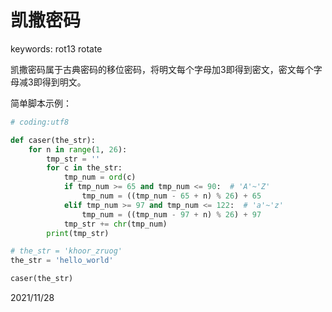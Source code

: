# 凯撒密码

keywords: rot13 rotate  

凯撒密码属于古典密码的移位密码，将明文每个字母加3即得到密文，密文每个字母减3即得到明文。  

简单脚本示例：  
```python
# coding:utf8

def caser(the_str):
    for n in range(1, 26):
        tmp_str = ''
        for c in the_str:
            tmp_num = ord(c)
            if tmp_num >= 65 and tmp_num <= 90:  # 'A'~'Z'
                tmp_num = ((tmp_num - 65 + n) % 26) + 65
            elif tmp_num >= 97 and tmp_num <= 122:  # 'a'~'z'
                tmp_num = ((tmp_num - 97 + n) % 26) + 97
            tmp_str += chr(tmp_num)
        print(tmp_str)

# the_str = 'khoor_zruog'
the_str = 'hello_world'

caser(the_str)
```


2021/11/28  
